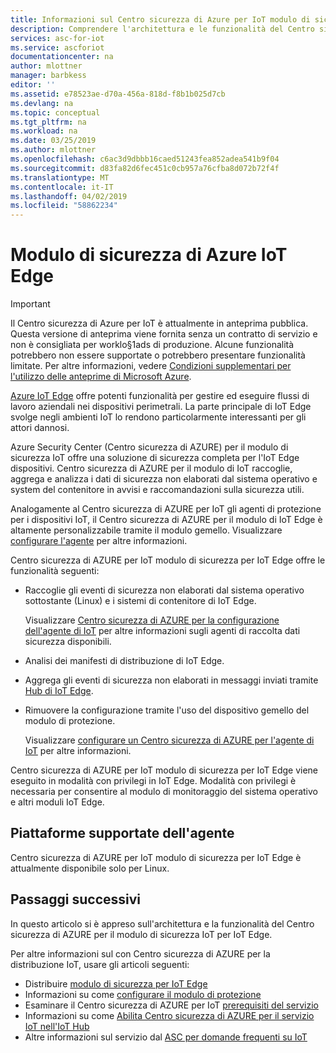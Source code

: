 ```yaml
---
title: Informazioni sul Centro sicurezza di Azure per IoT modulo di sicurezza per IoT Edge | Microsoft Docs
description: Comprendere l'architettura e le funzionalità del Centro sicurezza di Azure per IoT modulo di protezione di IoT Edge.
services: asc-for-iot
ms.service: ascforiot
documentationcenter: na
author: mlottner
manager: barbkess
editor: ''
ms.assetid: e78523ae-d70a-456a-818d-f8b1b025d7cb
ms.devlang: na
ms.topic: conceptual
ms.tgt_pltfrm: na
ms.workload: na
ms.date: 03/25/2019
ms.author: mlottner
ms.openlocfilehash: c6ac3d9dbbb16caed51243fea852adea541b9f04
ms.sourcegitcommit: d83fa82d6fec451c0cb957a76cfba8d072b72f4f
ms.translationtype: MT
ms.contentlocale: it-IT
ms.lasthandoff: 04/02/2019
ms.locfileid: "58862234"
---
```

# <a name="azure-iot-edge-security-module"></a>Modulo di sicurezza di Azure IoT Edge

> [!IMPORTANT]
> Il Centro sicurezza di Azure per IoT è attualmente in anteprima pubblica.
> Questa versione di anteprima viene fornita senza un contratto di servizio e non è consigliata per worklo§1ads di produzione. Alcune funzionalità potrebbero non essere supportate o potrebbero presentare funzionalità limitate. Per altre informazioni, vedere [Condizioni supplementari per l'utilizzo delle anteprime di Microsoft Azure](https://azure.microsoft.com/support/legal/preview-supplemental-terms/).

[Azure IoT Edge](https://docs.microsoft.com/en-us/azure/iot-edge/) offre potenti funzionalità per gestire ed eseguire flussi di lavoro aziendali nei dispositivi perimetrali.
La parte principale di IoT Edge svolge negli ambienti IoT lo rendono particolarmente interessanti per gli attori dannosi.

Azure Security Center (Centro sicurezza di AZURE) per il modulo di sicurezza IoT offre una soluzione di sicurezza completa per l'IoT Edge dispositivi.
Centro sicurezza di AZURE per il modulo di IoT raccoglie, aggrega e analizza i dati di sicurezza non elaborati dal sistema operativo e system del contenitore in avvisi e raccomandazioni sulla sicurezza utili.

Analogamente al Centro sicurezza di AZURE per IoT gli agenti di protezione per i dispositivi IoT, il Centro sicurezza di AZURE per il modulo di IoT Edge è altamente personalizzabile tramite il modulo gemello.
Visualizzare [configurare l'agente](how-to-agent-configuration.md) per altre informazioni.

Centro sicurezza di AZURE per IoT modulo di sicurezza per IoT Edge offre le funzionalità seguenti:

- Raccoglie gli eventi di sicurezza non elaborati dal sistema operativo sottostante (Linux) e i sistemi di contenitore di IoT Edge.
  
  Visualizzare [Centro sicurezza di AZURE per la configurazione dell'agente di IoT](how-to-agent-configuration.md) per altre informazioni sugli agenti di raccolta dati sicurezza disponibili.

- Analisi dei manifesti di distribuzione di IoT Edge.

- Aggrega gli eventi di sicurezza non elaborati in messaggi inviati tramite [Hub di IoT Edge](https://docs.microsoft.com/en-us/azure/iot-edge/iot-edge-runtime#iot-edge-hub).

- Rimuovere la configurazione tramite l'uso del dispositivo gemello del modulo di protezione.

  Visualizzare [configurare un Centro sicurezza di AZURE per l'agente di IoT](how-to-agent-configuration.md) per altre informazioni.

Centro sicurezza di AZURE per IoT modulo di sicurezza per IoT Edge viene eseguito in modalità con privilegi in IoT Edge.
Modalità con privilegi è necessaria per consentire al modulo di monitoraggio del sistema operativo e altri moduli IoT Edge.

## <a name="agent-supported-platforms"></a>Piattaforme supportate dell'agente

Centro sicurezza di AZURE per IoT modulo di sicurezza per IoT Edge è attualmente disponibile solo per Linux.

## <a name="next-steps"></a>Passaggi successivi

In questo articolo si è appreso sull'architettura e la funzionalità del Centro sicurezza di AZURE per il modulo di sicurezza IoT per IoT Edge.

Per altre informazioni sul con Centro sicurezza di AZURE per la distribuzione IoT, usare gli articoli seguenti:

- Distribuire [modulo di sicurezza per IoT Edge](how-to-deploy-edge.md)
- Informazioni su come [configurare il modulo di protezione](how-to-agent-configuration.md)
- Esaminare il Centro sicurezza di AZURE per IoT [prerequisiti del servizio](service-prerequisites.md)
- Informazioni su come [Abilita Centro sicurezza di AZURE per il servizio IoT nell'IoT Hub](quickstart-onboard-iot-hub.md)
- Altre informazioni sul servizio dal [ASC per domande frequenti su IoT](resources-frequently-asked-questions.md)
